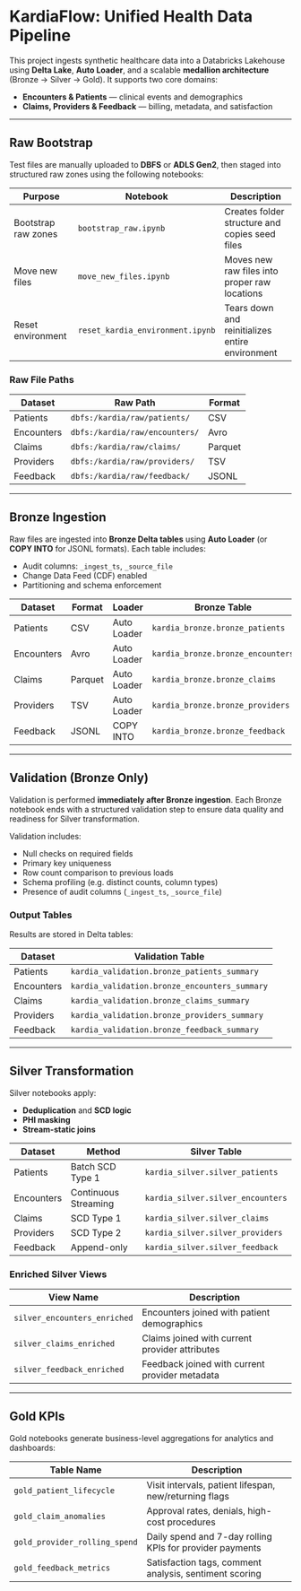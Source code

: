 # KardiaFlow: Unified Health Data Pipeline

This project ingests synthetic healthcare data into a Databricks Lakehouse using **Delta Lake**, **Auto Loader**, and a scalable **medallion architecture** (Bronze → Silver → Gold). It supports two core domains:

- **Encounters & Patients** — clinical events and demographics  
- **Claims, Providers & Feedback** — billing, metadata, and satisfaction

---

## Raw Bootstrap

Test files are manually uploaded to **DBFS** or **ADLS Gen2**, then staged into structured raw zones using the following notebooks:

| Purpose             | Notebook                             | Description                                      |
|---------------------|---------------------------------------|--------------------------------------------------|
| Bootstrap raw zones | `bootstrap_raw.ipynb`                | Creates folder structure and copies seed files   |
| Move new files      | `move_new_files.ipynb`               | Moves new raw files into proper raw locations    |
| Reset environment   | `reset_kardia_environment.ipynb`     | Tears down and reinitializes entire environment  |

### Raw File Paths

| Dataset     | Raw Path                                 | Format  |
|-------------|-------------------------------------------|---------|
| Patients    | `dbfs:/kardia/raw/patients/`              | CSV     |
| Encounters  | `dbfs:/kardia/raw/encounters/`            | Avro    |
| Claims      | `dbfs:/kardia/raw/claims/`                | Parquet |
| Providers   | `dbfs:/kardia/raw/providers/`             | TSV     |
| Feedback    | `dbfs:/kardia/raw/feedback/`              | JSONL   |

---

## Bronze Ingestion

Raw files are ingested into **Bronze Delta tables** using **Auto Loader** (or **COPY INTO** for JSONL formats). Each table includes:

- Audit columns: `_ingest_ts`, `_source_file`
- Change Data Feed (CDF) enabled
- Partitioning and schema enforcement

| Dataset     | Format   | Loader       | Bronze Table                      |
|-------------|----------|--------------|-----------------------------------|
| Patients    | CSV      | Auto Loader  | `kardia_bronze.bronze_patients`   |
| Encounters  | Avro     | Auto Loader  | `kardia_bronze.bronze_encounters` |
| Claims      | Parquet  | Auto Loader  | `kardia_bronze.bronze_claims`     |
| Providers   | TSV      | Auto Loader  | `kardia_bronze.bronze_providers`  |
| Feedback    | JSONL    | COPY INTO    | `kardia_bronze.bronze_feedback`   |

---

## Validation (Bronze Only)

Validation is performed **immediately after Bronze ingestion**. Each Bronze notebook ends with a structured validation step to ensure data quality and readiness for Silver transformation.

Validation includes:

- Null checks on required fields  
- Primary key uniqueness  
- Row count comparison to previous loads  
- Schema profiling (e.g. distinct counts, column types)  
- Presence of audit columns (`_ingest_ts`, `_source_file`)

### Output Tables

Results are stored in Delta tables:

| Dataset     | Validation Table                                  |
|-------------|---------------------------------------------------|
| Patients    | `kardia_validation.bronze_patients_summary`       |
| Encounters  | `kardia_validation.bronze_encounters_summary`     |
| Claims      | `kardia_validation.bronze_claims_summary`         |
| Providers   | `kardia_validation.bronze_providers_summary`      |
| Feedback    | `kardia_validation.bronze_feedback_summary`       |

---

## Silver Transformation

Silver notebooks apply:

- **Deduplication** and **SCD logic**  
- **PHI masking**  
- **Stream-static joins**

| Dataset     | Method               | Silver Table                        |
|-------------|----------------------|-------------------------------------|
| Patients    | Batch SCD Type 1     | `kardia_silver.silver_patients`     |
| Encounters  | Continuous Streaming | `kardia_silver.silver_encounters`   |
| Claims      | SCD Type 1           | `kardia_silver.silver_claims`       |
| Providers   | SCD Type 2           | `kardia_silver.silver_providers`    |
| Feedback    | Append-only          | `kardia_silver.silver_feedback`     |

### Enriched Silver Views

| View Name                    | Description                                      |
|-----------------------------|--------------------------------------------------|
| `silver_encounters_enriched`| Encounters joined with patient demographics      |
| `silver_claims_enriched`    | Claims joined with current provider attributes   |
| `silver_feedback_enriched`  | Feedback joined with current provider metadata   |

---

## Gold KPIs

Gold notebooks generate business-level aggregations for analytics and dashboards:

| Table Name                    | Description                                                  |
|------------------------------|--------------------------------------------------------------|
| `gold_patient_lifecycle`     | Visit intervals, patient lifespan, new/returning flags       |
| `gold_claim_anomalies`       | Approval rates, denials, high-cost procedures               |
| `gold_provider_rolling_spend`| Daily spend and 7-day rolling KPIs for provider payments     |
| `gold_feedback_metrics`      | Satisfaction tags, comment analysis, sentiment scoring       |